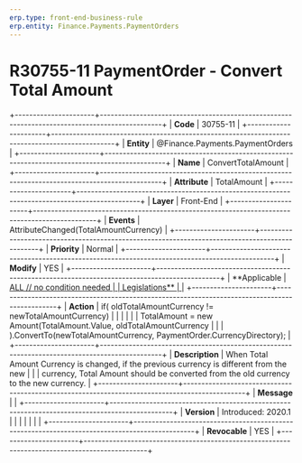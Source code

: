 ```yaml
---
erp.type: front-end-business-rule
erp.entity: Finance.Payments.PaymentOrders
---
```


# R30755-11 PaymentOrder - Convert Total Amount
+----------------------+-----------------------------------------------------------------------------------------------+
| **Code**             | 30755-11                                                                                      |
+----------------------+-----------------------------------------------------------------------------------------------+
| **Entity**           | @Finance.Payments.PaymentOrders                                                                                  |
+----------------------+-----------------------------------------------------------------------------------------------+
| **Name**             | ConvertTotalAmount                                                                            |
+----------------------+-----------------------------------------------------------------------------------------------+
| **Attribute**        | TotalAmount                                                                                   |
+----------------------+-----------------------------------------------------------------------------------------------+
| **Layer**            | Front-End                                                                                     |
+----------------------+-----------------------------------------------------------------------------------------------+
| **Events**           | AttributeChanged(TotalAmountCurrency)                                                         |
+----------------------+-----------------------------------------------------------------------------------------------+
| **Priority**         | Normal                                                                                        |
+----------------------+-----------------------------------------------------------------------------------------------+
| **Modify**           | YES                                                                                           |
+----------------------+-----------------------------------------------------------------------------------------------+
| **Applicable         | [ALL // no condition needed                                                                   |
| Legislations**       | ](https://confluence.erp.net/display/techdoc/Country+Specific+Functionality)                  |
+----------------------+-----------------------------------------------------------------------------------------------+
| **Action**           | if( oldTotalAmountCurrency != newTotalAmountCurrency)                                         |
|                      |                                                                                               |
|                      | TotalAmount = new Amount(TotalAmount.Value, oldTotalAmountCurrency                            |
|                      | ).ConvertTo(newTotalAmountCurrency, PaymentOrder.CurrencyDirectory);                          |
+----------------------+-----------------------------------------------------------------------------------------------+
| **Description**      | When Total Amount Currency is changed, if the previous currency is different from the new     |
|                      | currency, Total Amount should be converted from the old currency to the new currency.         |
+----------------------+-----------------------------------------------------------------------------------------------+
| **Message**          |                                                                                               |
+----------------------+-----------------------------------------------------------------------------------------------+
| **Version**          | Introduced: 2020.1                                                                            |
|                      |                                                                                               |
|                      |                                                                                               |
+----------------------+-----------------------------------------------------------------------------------------------+
| **Revocable**        | YES                                                                                           |
+----------------------+-----------------------------------------------------------------------------------------------+

  

  

  
